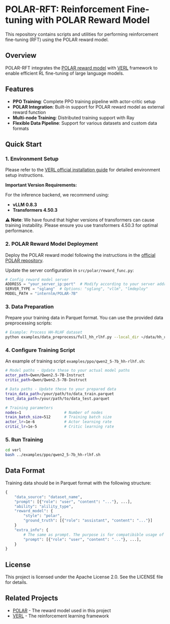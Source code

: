 # POLAR-RFT: Reinforcement Fine-tuning with POLAR Reward Model

This repository contains scripts and utilities for performing reinforcement fine-tuning (RFT) using the POLAR reward model.

## Overview

POLAR-RFT integrates the [POLAR reward model](https://github.com/InternLM/POLAR) with [VERL](https://github.com/volcengine/verl) framework to enable efficient RL fine-tuning of large language models.

## Features

- **PPO Training**: Complete PPO training pipeline with actor-critic setup
- **POLAR Integration**: Built-in support for POLAR reward model as external reward function
- **Multi-node Training**: Distributed training support with Ray
- **Flexible Data Pipeline**: Support for various datasets and custom data formats

## Quick Start

### 1. Environment Setup

Please refer to the [VERL official installation guide](https://github.com/volcengine/verl) for detailed environment setup instructions.

**Important Version Requirements:**

For the inference backend, we recommend using:
- **vLLM 0.8.3**
- **Transformers 4.50.3**

⚠️ **Note**: We have found that higher versions of transformers can cause training instability. Please ensure you use transformers 4.50.3 for optimal performance.

### 2. POLAR Reward Model Deployment

Deploy the POLAR reward model following the instructions in the [official POLAR repository](https://github.com/InternLM/POLAR).

Update the server configuration in `src/polar/reward_func.py`:

```python
# Config reward model server
ADDRESS = "your_server_ip:port"  # Modify according to your server address
SERVER_TYPE = "sglang"  # Options: "sglang", "vllm", "lmdeploy"
MODEL_PATH = "internlm/POLAR-7B"
```

### 3. Data Preparation

Prepare your training data in Parquet format. You can use the provided data preprocessing scripts:

```bash
# Example: Process HH-RLHF dataset
python examples/data_preprocess/full_hh_rlhf.py --local_dir ~/data/hh_rlhf
```

### 4. Configure Training Script

An example of training script `examples/ppo/qwen2_5-7b_hh-rlhf.sh`:

```bash
# Model paths - Update these to your actual model paths
actor_path=Qwen/Qwen2.5-7B-Instruct
critic_path=Qwen/Qwen2.5-7B-Instruct

# Data paths - Update these to your prepared data
train_data_path=/your/path/to/data_train.parquet
test_data_path=/your/path/to/data_test.parquet

# Training parameters
nodes=1                   # Number of nodes
train_batch_size=512      # Training batch size
actor_lr=1e-6             # Actor learning rate
critic_lr=1e-5            # Critic learning rate
```

### 5. Run Training

```bash
cd verl
bash ../examples/ppo/qwen2_5-7b_hh-rlhf.sh
```

## Data Format

Training data should be in Parquet format with the following structure:
```python
{
    "data_source": "dataset_name",
    "prompt": [{"role": "user", "content": "..."}, ...],
    "ability": "alility_type",
    "reward_model": {
        "style": "polar",
        "ground_truth": [{"role": "assistant", "content": "..."}]
    }
    "extra_info": {
        # The same as prompt. The purpose is for compatibible usage of verl and polar.
        "prompt": [{"role": "user", "content": "..."}, ...],
    }
}
```

## License

This project is licensed under the Apache License 2.0. See the LICENSE file for details.

## Related Projects

- [POLAR](https://github.com/InternLM/POLAR) - The reward model used in this project
- [VERL](https://github.com/volcengine/verl) - The reinforcement learning framework
